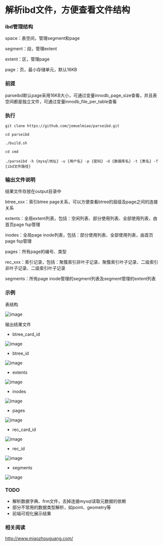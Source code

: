 # 解析ibd文件，方便查看文件结构

### ibd管理结构
space：表空间，管理segment和page

segment：段，管理extent

extent：区，管理page

page：页，最小存储单元，默认16KB

### 前提
parseibd默认page采用16KB大小，可通过变量innodb_page_size查看，并且表空间都是独立文件，可通过变量innodb_file_per_table查看

### 执行
`git clone https://github.com/jemuelmiao/parseibd.git`

`cd parseibd`

`./build.sh`

`cd cmd`

`./parseibd -h {mysql地址} -u {用户名} -p {密码} -d {数据库名} -t {表名} -f {ibd文件路径}`

### 输出文件说明
结果文件存放在output目录中

btree_xxx：索引btree page关系，可以方便查看btree的层级及page之间的连接关系

extents：全局extent列表，包括：空闲列表、部分使用列表、全部使用列表，由首页page fsp管理

inodes：全局page inode列表，包括：部分使用列表、全部使用列表，由首页page fsp管理

pages：所有page的编号、类型

rec_xxx：索引记录，包括：聚簇索引非叶子记录、聚簇索引叶子记录、二级索引非叶子记录、二级索引叶子记录

segments：所有page inode管理的segment列表及segment管理的extent列表

### 示例
表结构

![image](https://user-images.githubusercontent.com/28854032/199264218-0361c68e-3f1e-44e2-8393-71a99d367c22.png)

输出结果文件

- btree_card_id

![image](https://user-images.githubusercontent.com/28854032/199232479-2a41650d-8d6e-4878-a7a7-e88ffde6c671.png)

- btree_id

![image](https://user-images.githubusercontent.com/28854032/199257672-e30e6f04-752c-4387-9014-8a7ee263fef3.png)

- extents

![image](https://user-images.githubusercontent.com/28854032/199257930-eb94cf7e-e941-47f6-ab5b-6cd6faed1ef5.png)

- inodes

![image](https://user-images.githubusercontent.com/28854032/199258039-78304f04-39d7-4517-99a3-5c71983732e3.png)

- pages

![image](https://user-images.githubusercontent.com/28854032/199258116-53c982e8-f7d3-43e9-9ee8-841beed85697.png)

- rec_card_id

![image](https://user-images.githubusercontent.com/28854032/199258241-bbfae17c-5fe1-470d-8c38-c7484da316b0.png)

- rec_id

![image](https://user-images.githubusercontent.com/28854032/199258323-a204fe3b-73ed-4c14-87a8-79b22f8f4f5b.png)

- segments

![image](https://user-images.githubusercontent.com/28854032/199258503-6bc630d6-0dcf-432a-86f5-0f9c2f356725.png)

### TODO

- 解析数据字典、frm文件，去掉连接mysql读取元数据的依赖
- 部分不常用的数据类型解析，如point、geometry等
- 前端可视化展示结果

### 相关阅读
http://www.miaozhouguang.com/
